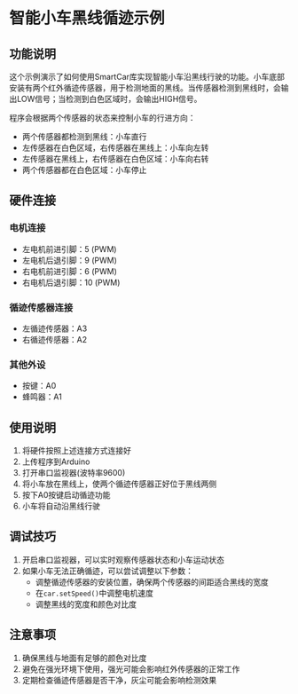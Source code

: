 # 智能小车黑线循迹示例

## 功能说明

这个示例演示了如何使用SmartCar库实现智能小车沿黑线行驶的功能。小车底部安装有两个红外循迹传感器，用于检测地面的黑线。当传感器检测到黑线时，会输出LOW信号；当检测到白色区域时，会输出HIGH信号。

程序会根据两个传感器的状态来控制小车的行进方向：
- 两个传感器都检测到黑线：小车直行
- 左传感器在白色区域，右传感器在黑线上：小车向左转
- 左传感器在黑线上，右传感器在白色区域：小车向右转
- 两个传感器都在白色区域：小车停止

## 硬件连接

### 电机连接
- 左电机前进引脚：5 (PWM)
- 左电机后退引脚：9 (PWM)
- 右电机前进引脚：6 (PWM)
- 右电机后退引脚：10 (PWM)

### 循迹传感器连接
- 左循迹传感器：A3
- 右循迹传感器：A2

### 其他外设
- 按键：A0
- 蜂鸣器：A1

## 使用说明

1. 将硬件按照上述连接方式连接好
2. 上传程序到Arduino
3. 打开串口监视器(波特率9600)
4. 将小车放在黑线上，使两个循迹传感器正好位于黑线两侧
5. 按下A0按键启动循迹功能
6. 小车将自动沿黑线行驶

## 调试技巧

1. 开启串口监视器，可以实时观察传感器状态和小车运动状态
2. 如果小车无法正确循迹，可以尝试调整以下参数：
   - 调整循迹传感器的安装位置，确保两个传感器的间距适合黑线的宽度
   - 在`car.setSpeed()`中调整电机速度
   - 调整黑线的宽度和颜色对比度

## 注意事项

1. 确保黑线与地面有足够的颜色对比度
2. 避免在强光环境下使用，强光可能会影响红外传感器的正常工作
3. 定期检查循迹传感器是否干净，灰尘可能会影响检测效果